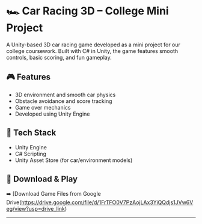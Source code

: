 # 🏎️ Car Racing 3D – College Mini Project

A Unity-based 3D car racing game developed as a mini project for our college coursework. Built with C# in Unity, the game features smooth controls, basic scoring, and fun gameplay.

## 🎮 Features
- 3D environment and smooth car physics
- Obstacle avoidance and score tracking
- Game over mechanics
- Developed using Unity Engine

## 🧰 Tech Stack
- Unity Engine
- C# Scripting
- Unity Asset Store (for car/environment models)

## 🔗 Download & Play

➡️ [Download Game Files from Google Drive(https://drive.google.com/file/d/1FrTFO0V7PzAojLAx3YiQQdjs1JVw6Veg/view?usp=drive_link)


---

